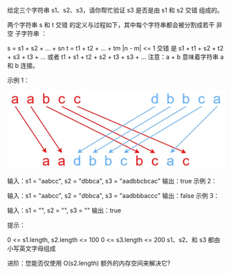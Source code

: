 给定三个字符串 s1、s2、s3，请你帮忙验证 s3 是否是由 s1 和 s2 交错 组成的。

两个字符串 s 和 t 交错 的定义与过程如下，其中每个字符串都会被分割成若干 非空 子字符串 ：

s = s1 + s2 + ... + sn
t = t1 + t2 + ... + tm
|n - m| <= 1
交错 是 s1 + t1 + s2 + t2 + s3 + t3 + ... 或者 t1 + s1 + t2 + s2 + t3 + s3 + ...
注意：a + b 意味着字符串 a 和 b 连接。

示例 1：

![img.png](img.png)

输入：s1 = "aabcc", s2 = "dbbca", s3 = "aadbbcbcac"
输出：true
示例 2：

输入：s1 = "aabcc", s2 = "dbbca", s3 = "aadbbbaccc"
输出：false
示例 3：

输入：s1 = "", s2 = "", s3 = ""
输出：true

提示：

0 <= s1.length, s2.length <= 100
0 <= s3.length <= 200
s1、s2、和 s3 都由小写英文字母组成

进阶：您能否仅使用 O(s2.length) 额外的内存空间来解决它?
